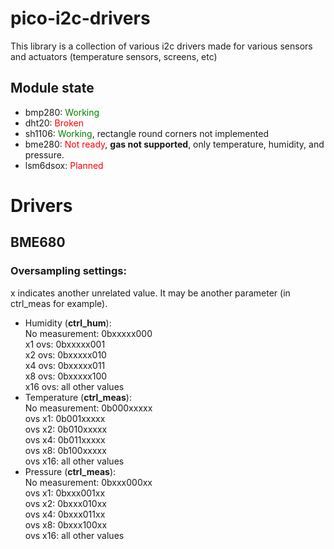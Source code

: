 # pico-i2c-drivers
This library is a collection of various i2c drivers made for various sensors and actuators (temperature sensors, screens, etc)

## Module state
- bmp280: <span style="color:green">Working</span>
- dht20: <span style="color:red">Broken</span>
- sh1106: <span style="color:green">Working</span>, rectangle round corners not implemented
- bme280: <span style="color:red">Not ready</span>, **gas not supported**, only temperature, humidity, and pressure.
- lsm6dsox: <span style="color:red">Planned</span>

# Drivers
## BME680
### Oversampling settings:
x indicates another unrelated value. It may be another parameter (in ctrl_meas for example).
 - Humidity (**ctrl_hum**):<br/>
	No measurement: 0bxxxxx000<br/>
	x1 ovs: 0bxxxxx001<br/>
	x2 ovs: 0bxxxxx010<br/>
	x4 ovs: 0bxxxxx011<br/>
	x8 ovs: 0bxxxxx100<br/>
	x16 ovs: all other values<br/>
 - Temperature (**ctrl_meas**):<br/>
	No measurement: 0b000xxxxx<br/>
	ovs x1: 0b001xxxxx<br/>
	ovs x2: 0b010xxxxx<br/>
	ovs x4: 0b011xxxxx<br/>
	ovs x8: 0b100xxxxx<br/>
	ovs x16: all other values<br/>
 - Pressure (**ctrl_meas**):<br/>
	No measurement: 0bxxx000xx<br/>
	ovs x1: 0bxxx001xx<br/>
	ovs x2: 0bxxx010xx<br/>
	ovs x4: 0bxxx011xx<br/>
	ovs x8: 0bxxx100xx<br/>
	ovs x16: all other values<br/>